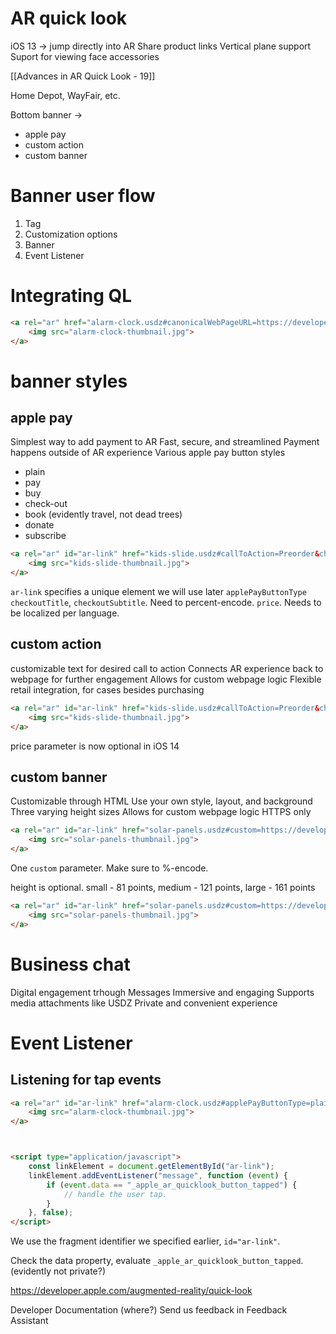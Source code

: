# AR quick look
iOS 13 -> jump directly into AR
Share product links
Vertical plane support
Suport for viewing face accessories

[[Advances in AR Quick Look - 19]]

Home Depot, WayFair, etc.  

Bottom banner ->
* apple pay
* custom action
* custom banner

# Banner user flow
1.  Tag
2.  Customization options
3.  Banner
4.  Event Listener

# Integrating QL

```html
<a rel="ar" href="alarm-clock.usdz#canonicalWebPageURL=https://developer.apple.com/alarm-clock-product-page/&allowsContentScaling=0">
    <img src="alarm-clock-thumbnail.jpg">
</a>
```

# banner styles
## apple pay
Simplest way to add payment to AR
Fast, secure, and streamlined
Payment happens outside of AR experience
Various apple pay button styles

* plain
* pay
* buy
* check-out
* book (evidently travel, not dead trees)
* donate
* subscribe

```html
<a rel="ar" id="ar-link" href="kids-slide.usdz#callToAction=Preorder&checkoutTitle=Kids%20Slide&checkoutSubtitle=Enjoy%20the%20playground,%20right%20from%20your%20home&price=$145">
    <img src="kids-slide-thumbnail.jpg">
</a>
```
`ar-link` specifies a unique element we will use later
`applePayButtonType`
`checkoutTitle`, `checkoutSubtitle`.  Need to percent-encode.
`price`.  Needs to be localized per language.

## custom action
customizable text for desired call to action
Connects AR experience back to webpage for further engagement
Allows for custom webpage logic
Flexible retail integration, for cases besides purchasing

```html
<a rel="ar" id="ar-link" href="kids-slide.usdz#callToAction=Preorder&checkoutTitle=Kids%20Slide&checkoutSubtitle=Enjoy%20the%20playground,%20right%20from%20your%20home&price=$145">
    <img src="kids-slide-thumbnail.jpg">
</a>
```

price parameter is now optional in iOS 14

## custom banner
Customizable through HTML
Use your own style, layout, and background
Three varying height sizes
Allows for custom webpage logic
HTTPS only

```html
<a rel="ar" id="ar-link" href="solar-panels.usdz#custom=https://developer.apple.com/solar_panels_banner.html&customHeight=small">
    <img src="solar-panels-thumbnail.jpg">
</a>
```

One `custom` parameter.  Make sure to %-encode.

height is optional.  small - 81 points, medium - 121 points, large - 161 points

```html
<a rel="ar" id="ar-link" href="solar-panels.usdz#custom=https://developer.apple.com/solar_panels_banner.html&customHeight=medium">
    <img src="solar-panels-thumbnail.jpg">
</a>
```

# Business chat
Digital engagement trhough Messages
Immersive and engaging
Supports media attachments like USDZ
Private and convenient experience

# Event Listener

## Listening for tap events

```html
<a rel="ar" id="ar-link" href="alarm-clock.usdz#applePayButtonType=plain&checkoutTitle=Retro%20Alarm%20Clock&checkoutSubtitle=Charming%20old-school%20look%20with%20built-in%20FM%20tuner&price=$92.50">
    <img src="alarm-clock-thumbnail.jpg">
</a>



<script type="application/javascript">
    const linkElement = document.getElementById("ar-link");
    linkElement.addEventListener("message", function (event) {
        if (event.data == "_apple_ar_quicklook_button_tapped") {
            // handle the user tap.   
        }
    }, false);
</script>
```

We use the fragment identifier we specified earlier, `id="ar-link"`.

Check the data property, evaluate `_apple_ar_quicklook_button_tapped`.  (evidently not private?)

https://developer.apple.com/augmented-reality/quick-look

Developer Documentation (where?)
Send us feedback in Feedback Assistant

